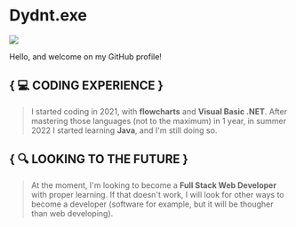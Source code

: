 #  **Dydnt.exe**
![](https://komarev.com/ghpvc/?username=dydnt&color=blue)

Hello, and welcome on my GitHub profile!

## { 💻 **CODING EXPERIENCE** }
>I started coding in 2021, with **flowcharts** and **Visual Basic .NET**. After mastering those languages (not to the maximum) in 1 year, in summer 2022 I started learning **Java**, and I'm still doing so.

## { 🔍 **LOOKING TO THE FUTURE** }
>At the moment, I'm looking to become a **Full Stack Web Developer** with proper learning. If that doesn't work, I will look for other ways to become a developer (software for example, but it will be thougher than web developing).
